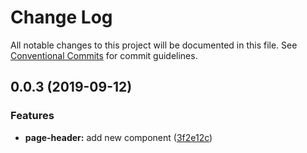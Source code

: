 # Change Log

All notable changes to this project will be documented in this file.
See [Conventional Commits](https://conventionalcommits.org) for commit guidelines.

## 0.0.3 (2019-09-12)


### Features

* **page-header:** add new component ([3f2e12c](https://github.com/synerise/ds/commit/3f2e12c))
